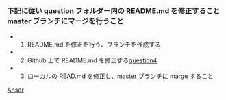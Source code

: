 ### 下記に従い question フォルダー内の README.md を修正すること master ブランチにマージを行うこと

- 1.  README.md を修正を行う、ブランチを作成する
- 2.  Github 上で README.md を修正する[question4][1]
- 3.  ローカルの READ.md を修正し、master ブランチに marge すること

[Anser][2]

[1]: https://github.com/ryotogashi/class-material-github/blob/master/questions/question4/README.md
[2]: https://github.com/ryotogashi/class-material-github/blob/master/answers/answer4.md
